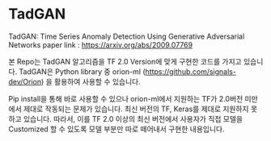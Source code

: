 # TadGAN

TadGAN: Time Series Anomaly Detection Using Generative Adversarial Networks
paper link : https://arxiv.org/abs/2009.07769

본 Repo는 TadGAN 알고리즘을 TF 2.0 Version에 맞게 구현한 코드를 가지고 있습니다.
TadGAN은 Python library 중 orion-ml (https://github.com/signals-dev/Orion) 을 활용하여 사용할 수 있습니다.

Pip install을 통해 바로 사용할 수 있으나 orion-ml에서 지원하는 TF가 2.0버전 미만에서 제대로 작동되는 문제가 있습니다.
최신 버전의 TF, Keras를 제대로 지원하지 못하고 있습니다. 따라서, 이를 TF 2.0 이상의 최신 버전에서
사용자가 직접 모델을 Customized 할 수 있도록 모델 부분만 따로 떼어내서 구현한 내용입니다.

